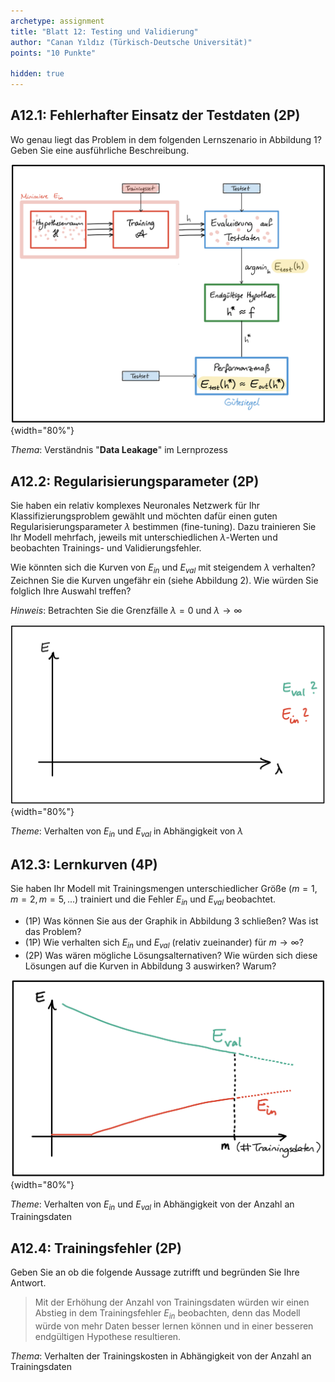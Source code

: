 ```yaml
---
archetype: assignment
title: "Blatt 12: Testing und Validierung"
author: "Canan Yıldız (Türkisch-Deutsche Universität)"
points: "10 Punkte"

hidden: true
---
```




## A12.1: Fehlerhafter Einsatz der Testdaten (2P)
Wo genau liegt das Problem in dem folgenden Lernszenario in Abbildung 1?
Geben Sie eine ausführliche Beschreibung.

![Abbildung 1 - Einsatz der Testdaten gegen Überanpassung](images/sheet10-1.png){width="80%"}

*Thema*: Verständnis "**Data Leakage**" im Lernprozess



## A12.2: Regularisierungsparameter (2P)

Sie haben ein relativ komplexes Neuronales Netzwerk für Ihr Klassifizierungsproblem gewählt und möchten dafür einen guten Regularisierungsparameter $\lambda$ bestimmen (fine-tuning).
Dazu trainieren Sie Ihr Modell mehrfach, jeweils mit unterschiedlichen $\lambda$-Werten und beobachten Trainings- und Validierungsfehler.

Wie könnten sich die Kurven von $E_{in}$ und $E_{val}$ mit steigendem $\lambda$ verhalten? Zeichnen Sie die Kurven ungefähr ein (siehe Abbildung 2). Wie würden Sie folglich Ihre Auswahl treffen?

*Hinweis*: Betrachten Sie die Grenzfälle $\lambda = 0$ und $\lambda \rightarrow \infty$

![Abbildung 2 - Verhalten von Trainings- und Validierungsfehler in Folge von Regularisierung](images/sheet10-2.png){width="80%"}

*Theme*: Verhalten von $E_{in}$ und $E_{val}$ in Abhängigkeit von $\lambda$



## A12.3: Lernkurven (4P)

Sie haben Ihr Modell mit Trainingsmengen unterschiedlicher Größe ($m=1, m=2, m=5, ...$) trainiert und die Fehler $E_{in}$ und $E_{val}$ beobachtet.

*   (1P) Was können Sie aus der Graphik in Abbildung 3 schließen? Was ist das Problem?
*   (1P) Wie verhalten sich $E_{in}$ und $E_{val}$ (relativ zueinander) für $m \rightarrow \infty$?
*   (2P) Was wären mögliche Lösungsalternativen? Wie würden sich diese Lösungen auf die Kurven in Abbildung 3 auswirken? Warum?

![Abbildung 3 - Verhalten von Trainings- und Validierungsfehler in Abhängigkeit von m](images/sheet10-3.png){width="80%"}

*Theme*: Verhalten von $E_{in}$ und $E_{val}$ in Abhängigkeit von der Anzahl an Trainingsdaten



## A12.4: Trainingsfehler (2P)

Geben Sie an ob die folgende Aussage zutrifft und begründen Sie Ihre Antwort.

> Mit der Erhöhung der Anzahl von Trainingsdaten würden wir einen Abstieg in dem Trainingsfehler $E_{in}$ beobachten, denn das Modell würde von mehr Daten besser lernen können und in einer besseren endgültigen Hypothese resultieren.

*Thema*: Verhalten der Trainingskosten in Abhängigkeit von der Anzahl an Trainingsdaten
